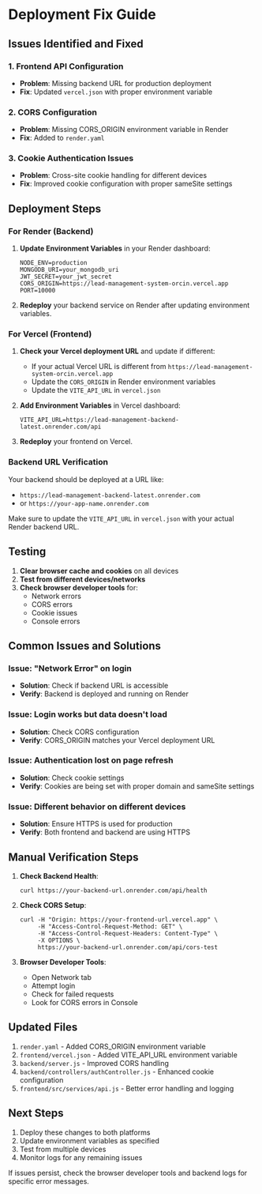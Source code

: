 # Deployment Fix Guide

## Issues Identified and Fixed

### 1. Frontend API Configuration
- **Problem**: Missing backend URL for production deployment
- **Fix**: Updated `vercel.json` with proper environment variable

### 2. CORS Configuration
- **Problem**: Missing CORS_ORIGIN environment variable in Render
- **Fix**: Added to `render.yaml`

### 3. Cookie Authentication Issues
- **Problem**: Cross-site cookie handling for different devices
- **Fix**: Improved cookie configuration with proper sameSite settings

## Deployment Steps

### For Render (Backend)

1. **Update Environment Variables** in your Render dashboard:
   ```
   NODE_ENV=production
   MONGODB_URI=your_mongodb_uri
   JWT_SECRET=your_jwt_secret
   CORS_ORIGIN=https://lead-management-system-orcin.vercel.app
   PORT=10000
   ```

2. **Redeploy** your backend service on Render after updating environment variables.

### For Vercel (Frontend)

1. **Check your Vercel deployment URL** and update if different:
   - If your actual Vercel URL is different from `https://lead-management-system-orcin.vercel.app`
   - Update the `CORS_ORIGIN` in Render environment variables
   - Update the `VITE_API_URL` in `vercel.json`

2. **Add Environment Variables** in Vercel dashboard:
   ```
   VITE_API_URL=https://lead-management-backend-latest.onrender.com/api
   ```

3. **Redeploy** your frontend on Vercel.

### Backend URL Verification

Your backend should be deployed at a URL like:
- `https://lead-management-backend-latest.onrender.com`
- or `https://your-app-name.onrender.com`

Make sure to update the `VITE_API_URL` in `vercel.json` with your actual Render backend URL.

## Testing

1. **Clear browser cache and cookies** on all devices
2. **Test from different devices/networks**
3. **Check browser developer tools** for:
   - Network errors
   - CORS errors
   - Cookie issues
   - Console errors

## Common Issues and Solutions

### Issue: "Network Error" on login
- **Solution**: Check if backend URL is accessible
- **Verify**: Backend is deployed and running on Render

### Issue: Login works but data doesn't load
- **Solution**: Check CORS configuration
- **Verify**: CORS_ORIGIN matches your Vercel deployment URL

### Issue: Authentication lost on page refresh
- **Solution**: Check cookie settings
- **Verify**: Cookies are being set with proper domain and sameSite settings

### Issue: Different behavior on different devices
- **Solution**: Ensure HTTPS is used for production
- **Verify**: Both frontend and backend are using HTTPS

## Manual Verification Steps

1. **Check Backend Health**:
   ```
   curl https://your-backend-url.onrender.com/api/health
   ```

2. **Check CORS Setup**:
   ```
   curl -H "Origin: https://your-frontend-url.vercel.app" \
        -H "Access-Control-Request-Method: GET" \
        -H "Access-Control-Request-Headers: Content-Type" \
        -X OPTIONS \
        https://your-backend-url.onrender.com/api/cors-test
   ```

3. **Browser Developer Tools**:
   - Open Network tab
   - Attempt login
   - Check for failed requests
   - Look for CORS errors in Console

## Updated Files

1. `render.yaml` - Added CORS_ORIGIN environment variable
2. `frontend/vercel.json` - Added VITE_API_URL environment variable
3. `backend/server.js` - Improved CORS handling
4. `backend/controllers/authController.js` - Enhanced cookie configuration
5. `frontend/src/services/api.js` - Better error handling and logging

## Next Steps

1. Deploy these changes to both platforms
2. Update environment variables as specified
3. Test from multiple devices
4. Monitor logs for any remaining issues

If issues persist, check the browser developer tools and backend logs for specific error messages.
